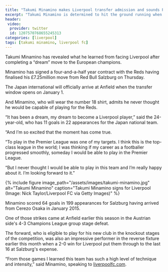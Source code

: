 ```yaml
---
title: "Takumi Minamino makes Liverpool transfer admission and sounds Premier League and Champions League vow"
excerpt: "Takumi Minamino is determined to hit the ground running when he officially becomes a Liverpool player on January 1, as he aims to bring his trophy-winning habit with him from Red Bull Salzburg."
header:
 video:
  provider: twitter
  id: 1207570768655245313 
categories: [liverpool]
tags: [takumi minamino, liverpool fc]
---
```

Takumi Minamino has revealed what he learned from facing Liverpool after completing a “dream” move to the European champions.

Minamino has signed a four-and-a-half year contract with the Reds having finalised his £7.25million move from Red Bull Salzburg on Thursday.

The Japan international will officially arrive at Anfield when the transfer window opens on January 1.

And Minamino, who will wear the number 18 shirt, admits he never thought he would be capable of playing for the Reds.

“It has been a dream, my dream to become a Liverpool player,” said the 24-year-old, who has 11 goals in 22 appearances for the Japan national team.

“And I’m so excited that the moment has come true.

“To play in the Premier League was one of my targets. I think this is the top-class league in the world; I was thinking if my career as a footballer progressed smoothly, someday I would be able to play in the Premier League.

“But I never thought I would be able to play in this team and I’m really happy about it. I’m looking forward to it.”

{% include figure image_path="/assets/images/takumi-minamino.jpg" alt="Takumi Minamino" caption="Takumi Minamino signs for Liverpool (Image: Nick Taylor/Liverpool FC via Getty Images)" %}

Minamino scored 64 goals in 199 appearances for Salzburg having arrived from Cerezo Osaka in January 2015.

One of those strikes came at Anfield earlier this season in the Austrian side's 4-3 Champions League group stage defeat.

The forward, who is eligible to play for his new club in the knockout stages of the competition, was also an impressive performer in the reverse fixture earlier this month when a 2-0 win for Liverpool put them through to the last 16 at Salzburg's expense.

“From those games I learned this team has such a high level of technique and intensity,” said Minamino, speaking to [liverpoolfc.com](https://www.liverpoolfc.com/news/first-team/379061-takumi-minamino-first-liverpool-interview).
